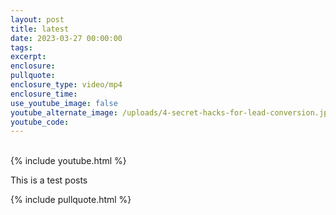 ```yaml
---
layout: post
title: latest
date: 2023-03-27 00:00:00
tags:
excerpt:
enclosure:
pullquote:
enclosure_type: video/mp4
enclosure_time:
use_youtube_image: false
youtube_alternate_image: /uploads/4-secret-hacks-for-lead-conversion.jpg
youtube_code:
---
```

<br>{% include youtube.html %}

This is a test posts

{% include pullquote.html %}